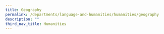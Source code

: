 ```yaml
---
title: Geography
permalink: /departments/language-and-humanities/humanities/geography
description: ""
third_nav_title: Humanities
---
```

